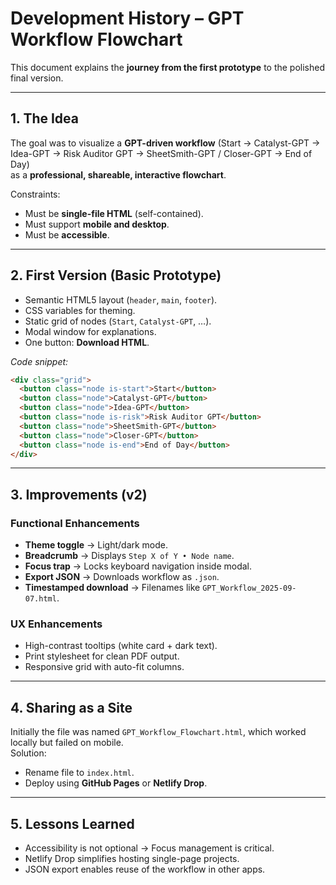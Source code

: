 # Development History – GPT Workflow Flowchart

This document explains the **journey from the first prototype** to the polished final version.

---

## 1. The Idea

The goal was to visualize a **GPT-driven workflow** (Start → Catalyst-GPT → Idea-GPT → Risk Auditor GPT → SheetSmith-GPT / Closer-GPT → End of Day)  
as a **professional, shareable, interactive flowchart**.

Constraints:
- Must be **single-file HTML** (self-contained).
- Must support **mobile and desktop**.
- Must be **accessible**.

---

## 2. First Version (Basic Prototype)

- Semantic HTML5 layout (`header`, `main`, `footer`).
- CSS variables for theming.
- Static grid of nodes (`Start`, `Catalyst-GPT`, …).
- Modal window for explanations.
- One button: **Download HTML**.

*Code snippet:*

```html
<div class="grid">
  <button class="node is-start">Start</button>
  <button class="node">Catalyst-GPT</button>
  <button class="node">Idea-GPT</button>
  <button class="node is-risk">Risk Auditor GPT</button>
  <button class="node">SheetSmith-GPT</button>
  <button class="node">Closer-GPT</button>
  <button class="node is-end">End of Day</button>
</div>
```

---

## 3. Improvements (v2)

### Functional Enhancements
- **Theme toggle** → Light/dark mode.
- **Breadcrumb** → Displays `Step X of Y • Node name`.
- **Focus trap** → Locks keyboard navigation inside modal.
- **Export JSON** → Downloads workflow as `.json`.
- **Timestamped download** → Filenames like `GPT_Workflow_2025-09-07.html`.

### UX Enhancements
- High-contrast tooltips (white card + dark text).
- Print stylesheet for clean PDF output.
- Responsive grid with auto-fit columns.

---

## 4. Sharing as a Site

Initially the file was named `GPT_Workflow_Flowchart.html`, which worked locally but failed on mobile.  
Solution:
- Rename file to `index.html`.
- Deploy using **GitHub Pages** or **Netlify Drop**.

---

## 5. Lessons Learned

- Accessibility is not optional → Focus management is critical.
- Netlify Drop simplifies hosting single-page projects.
- JSON export enables reuse of the workflow in other apps.
